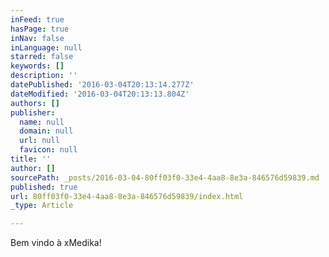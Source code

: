 ```yaml
---
inFeed: true
hasPage: true
inNav: false
inLanguage: null
starred: false
keywords: []
description: ''
datePublished: '2016-03-04T20:13:14.277Z'
dateModified: '2016-03-04T20:13:13.804Z'
authors: []
publisher:
  name: null
  domain: null
  url: null
  favicon: null
title: ''
author: []
sourcePath: _posts/2016-03-04-80ff03f0-33e4-4aa8-8e3a-846576d59839.md
published: true
url: 80ff03f0-33e4-4aa8-8e3a-846576d59839/index.html
_type: Article

---
```

Bem vindo à xMedika!